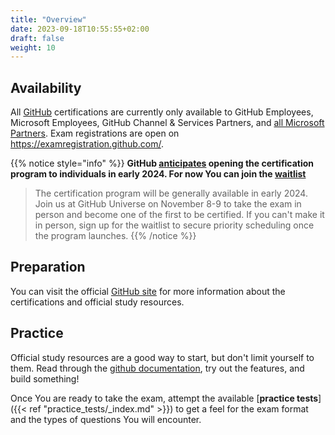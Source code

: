 ```yaml
---
title: "Overview"
date: 2023-09-18T10:55:55+02:00
draft: false
weight: 10
---
```



## Availability

All [GitHub](https://github.com/) certifications are currently only available to GitHub Employees, Microsoft Employees, GitHub Channel & Services Partners, and [all Microsoft Partners](https://techcommunity.microsoft.com/t5/news-from-microsoft-norway/github-certs-are-now-available-for-all-partners/ba-p/3808333). Exam registrations are open on https://examregistration.github.com/.

{{% notice style="info" %}}
**GitHub [ anticipates](https://examregistration.github.com/waitlist/certifications) opening the certification program to individuals in early 2024. For now You can join the [waitlist](https://examregistration.github.com/waitlist/certifications)**

> The certification program will be generally available in early 2024. Join us at GitHub Universe on November 8-9 to take the exam in person and become one of the first to be certified. If you can't make it in person, sign up for the waitlist to secure priority scheduling once the program launches.
{{% /notice %}}



## Preparation

You can visit the official [GitHub site](https://resources.github.com/learn/certifications/) for more information about the certifications and official study resources. 


## Practice
Official study resources are a good way to start, but don't limit yourself to them. Read through the [github documentation](https://docs.github.com/en/actions), try out the features, and build something!

Once You are ready to take the exam, attempt the available [**practice tests**]({{< ref "practice_tests/_index.md" >}}) to get a feel for the exam format and the types of questions You will encounter. 
